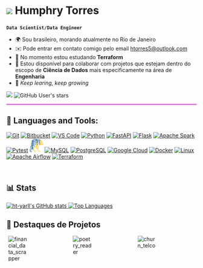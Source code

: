 # <img src="https://github.com/Tarikul-Islam-Anik/Animated-Fluent-Emojis/blob/master/Emojis/Smilies/Goblin.png?raw=true" width="35" /> **Humphry Torres**

**`Data Scientist/Data Engineer`**
*   🌍  Sou brasileiro, morando atualmente no Rio de Janeiro 
*   ✉️  Pode entrar em contato comigo pelo email [htorres5@outlook.com](mailto:htorres5@outlook.com)
*   🧠  No momento estou estudando **Terraform**
*   🤝  Estou disponível para colaborar com projetos que estejam dentro do escopo de **Ciência de Dados** mais especificamente na área de **Engenharia**
*   🌱  *Keep learing, keep growing*

<div>
<img src="https://img.shields.io/github/followers/ht-yarll?logo=github&style=for-the-badge&color=0891b2&labelColor=000000" /></a>
<img alt="GitHub User's stars" src="https://img.shields.io/github/stars/ht-yarll?style=for-the-badge&logo=starship&logoColor=white&labelColor=000000&color=green">
</div>

<hr style="height: 3px; background-color: #DA70D6; border: none;" />

<h2> 🧬 Languages and Tools: </h2>
<p align="left">
<a href="https://git-scm.com/" target="_blank" rel="noreferrer"><img src="https://raw.githubusercontent.com/danielcranney/readme-generator/main/public/icons/skills/git-colored.svg" width="36" height="36" alt="Git" title="Git"/></a>
<a href="https://bitbucket.org/product" target="_blank" rel="noreferrer"><img src="https://cdn.jsdelivr.net/gh/devicons/devicon/icons/bitbucket/bitbucket-original.svg" width="36" height="36" alt="Bitbucket" title="Bitbucket"/></a>
<a href="https://code.visualstudio.com/" target="_blank" rel="noreferrer"><img src="https://raw.githubusercontent.com/danielcranney/readme-generator/main/public/icons/skills/visualstudiocode-colored.svg" width="36" height="36" alt="VS Code" title="VS Code"/></a>
<a href="https://www.python.org/" target="_blank" rel="noreferrer"><img src="https://raw.githubusercontent.com/danielcranney/readme-generator/main/public/icons/skills/python-colored.svg" width="36" height="36" alt="Python" title="Python"/></a>
<a href="https://fastapi.tiangolo.com/" target="_blank" rel="noreferrer"><img src="https://raw.githubusercontent.com/danielcranney/readme-generator/main/public/icons/skills/fastapi-colored.svg" width="36" height="36" alt="FastAPI" title="FastAPI"/></a>
<a href="https://flask.palletsprojects.com/" target="_blank" rel="noreferrer"><img src="https://raw.githubusercontent.com/danielcranney/readme-generator/main/public/icons/skills/flask-colored.svg" width="36" height="36" alt="Flask" title="Flask"/></a>
<a href="https://spark.apache.org/docs/latest/api/python/index.html" target="_blank" rel="noreferrer"><img src="https://cdn.jsdelivr.net/gh/devicons/devicon/icons/apachespark/apachespark-original.svg" width="36" height="36" alt="Apache Spark" title="PySpark"/></a>
<a href="https://docs.pytest.org/" target="_blank" rel="noreferrer"><img src="https://cdn.jsdelivr.net/gh/devicons/devicon/icons/pytest/pytest-original.svg" width="36" height="36" alt="Pytest" title="Pytest"/></a>
<a href="https://pola.rs" target="_blank" rel="noreferrer"><img src="https://raw.githubusercontent.com/pola-rs/polars-static/ce84036de7e939a82eb57c88056244c17f35fdba/web/polars-logo-python.svg" width="36" height="36" alt="Polars" title="Polars"/></a>
<a href="https://www.mysql.com/" target="_blank" rel="noreferrer"><img src="https://raw.githubusercontent.com/danielcranney/readme-generator/main/public/icons/skills/mysql-colored.svg" width="36" height="36" alt="MySQL" title="MySQL"/></a>
<a href="https://www.postgresql.org/" target="_blank" rel="noreferrer"><img src="https://raw.githubusercontent.com/danielcranney/readme-generator/main/public/icons/skills/postgresql-colored.svg" width="36" height="36" alt="PostgreSQL" title="PostgreSQL"/></a>
<a href="https://cloud.google.com/" target="_blank" rel="noreferrer"><img src="https://raw.githubusercontent.com/danielcranney/readme-generator/main/public/icons/skills/googlecloud-colored.svg" width="36" height="36" alt="Google Cloud" title="Google Cloud"/></a>
<a href="https://www.docker.com/" target="_blank" rel="noreferrer"><img src="https://raw.githubusercontent.com/danielcranney/readme-generator/main/public/icons/skills/docker-colored.svg" width="36" height="36" alt="Docker" title="Docker"/></a>
<a href="https://www.linux.org/" target="_blank" rel="noreferrer"><img src="https://raw.githubusercontent.com/danielcranney/readme-generator/main/public/icons/skills/linux-colored.svg" width="36" height="36" alt="Linux" title="Linux"/></a>
<a href="https://airflow.apache.org/" target="_blank" rel="noreferrer"><img src="https://cdn.jsdelivr.net/gh/devicons/devicon/icons/apacheairflow/apacheairflow-original.svg" width="36" height="36" alt="Apache Airflow" title="Apache Airflow"/></a>
<a href="https://developer.hashicorp.com/terraform" target="_blank" rel="noreferrer"><img src="https://cdn.jsdelivr.net/gh/devicons/devicon/icons/terraform/terraform-original.svg" width="36" height="36" alt="Terraform" title="Terraform"/></a>
</p>
<br />

## 📊 Stats
<p>
  <a href="http://www.github.com/ht-yarll">
    <img
      src="https://github-readme-stats.vercel.app/api?username=ht-yarll&show_icons=true&hide=&count_private=true&title_color=a855f7&text_color=ffffff&icon_color=0891b2&bg_color=000000&hide_border=true&show_icons=true"
      alt="ht-yarll's GitHub stats"
      width="420"
    />
  </a>
  <a href="https://github.com/ht-yarll">
    <img
      src="https://github-readme-stats.vercel.app/api/top-langs/?username=ht-yarll&langs_count=10&title_color=a855f7&text_color=ffffff&icon_color=0891b2&bg_color=000000&hide_border=true&locale=en&custom_title=Top%20Languages"
      alt="Top Languages"
      width="266"
    />
  </a>
</p>

## 🌟 Destaques de Projetos
<div style="display: flex; gap: 20px; justify-content: center; width: 100%;">

  <a href="https://github.com/ht-yarll/financial_data_scrapper" style="text-decoration: none; outline: none; border: none; width: 30%;">
    <img 
      src="https://github-readme-stats.vercel.app/api/pin/?username=ht-yarll&repo=financial_data_scrapper&bg_color=000000&title_color=a855f7&text_color=ffffff&icon_color=0891b2&hide_border=true" 
      style="width: 33%; height: auto; display: block;" 
      alt="financial_data_scrapper"
    />
  </a>

  <a href="https://github.com/ht-yarll/poetry_reader" style="text-decoration: none; outline: none; border: none; width: 30%;">
    <img 
      src="https://github-readme-stats.vercel.app/api/pin/?username=ht-yarll&repo=poetry_reader&bg_color=000000&title_color=a855f7&text_color=ffffff&icon_color=0891b2&hide_border=true" 
      style="width: 33%; height: auto; display: block;" 
      alt="poetry_reader"
    />
  </a>

  <a href="https://github.com/ht-yarll/churn_telco" style="text-decoration: none; outline: none; border: none; width: 30%;">
    <img 
      src="https://github-readme-stats.vercel.app/api/pin/?username=ht-yarll&repo=churn_telco&bg_color=000000&title_color=a855f7&text_color=ffffff&icon_color=0891b2&hide_border=true" 
      style="width: 33%; height: auto; display: block;" 
      alt="churn_telco"
    />
  </a>

</div>







